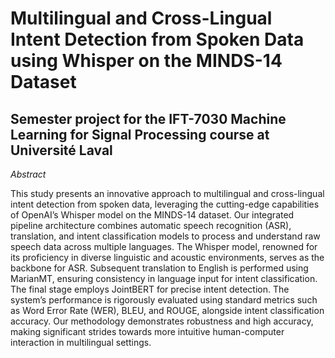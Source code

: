 # Multilingual and Cross-Lingual Intent Detection from Spoken Data using Whisper on the MINDS-14 Dataset
## Semester project for the IFT-7030 Machine Learning for Signal Processing course at Université Laval

*Abstract*

This study presents an innovative approach to multilingual and cross-lingual intent detection from spoken data, leveraging the cutting-edge capabilities of OpenAI’s Whisper model on the MINDS-14 dataset. Our integrated pipeline architecture combines automatic speech recognition (ASR), translation, and intent classification models to process and understand raw speech data across multiple languages. The Whisper model, renowned for its proficiency in diverse linguistic and acoustic environments, serves as the backbone for ASR. Subsequent translation to English is performed using MarianMT, ensuring consistency in language input for intent classification. The final stage employs JointBERT for precise intent detection. The system’s performance is rigorously evaluated using standard metrics such as Word Error Rate (WER), BLEU, and ROUGE, alongside intent classification accuracy. Our methodology demonstrates robustness and high accuracy, making significant strides towards more intuitive human-computer interaction in multilingual settings.
